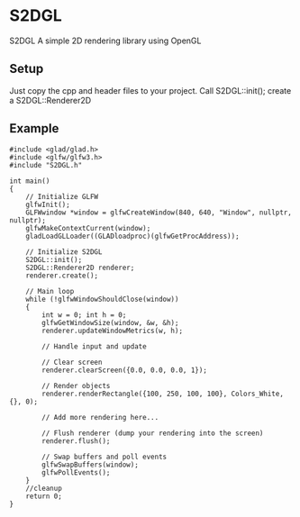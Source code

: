 # S2DGL
S2DGL A simple 2D rendering library using OpenGL

## Setup
Just copy the cpp and header files to your project.
Call S2DGL::init();
create a S2DGL::Renderer2D

## Example
```
#include <glad/glad.h>
#include <glfw/glfw3.h>
#include "S2DGL.h"

int main()
{
	// Initialize GLFW
	glfwInit();
	GLFWwindow *window = glfwCreateWindow(840, 640, "Window", nullptr, nullptr);
	glfwMakeContextCurrent(window);
	gladLoadGLLoader((GLADloadproc)(glfwGetProcAddress));

	// Initialize S2DGL
	S2DGL::init();
	S2DGL::Renderer2D renderer;
	renderer.create();

	// Main loop
	while (!glfwWindowShouldClose(window))
	{
		int w = 0; int h = 0;
		glfwGetWindowSize(window, &w, &h);
		renderer.updateWindowMetrics(w, h);

		// Handle input and update

		// Clear screen
		renderer.clearScreen({0.0, 0.0, 0.0, 1});

		// Render objects
		renderer.renderRectangle({100, 250, 100, 100}, Colors_White, {}, 0);

		// Add more rendering here...

		// Flush renderer (dump your rendering into the screen)
		renderer.flush();

		// Swap buffers and poll events
		glfwSwapBuffers(window);
		glfwPollEvents();
	}
	//cleanup
	return 0;
}
```
